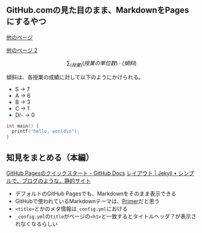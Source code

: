 ## GitHub.comの見た目のまま、MarkdownをPagesにするやつ

[他のページ](other.md)

[他のページ 2](other-2.md)

$$
\sum_{(授業)}(授業の単位数)\cdot(傾斜)
$$

傾斜は、各授業の成績に対して以下のようにかけられる。

* S -> 7
* A -> 6
* B -> 3
* C -> 1
* D/- -> 0

```c
int main() {
  printf("hello, world\n");
}
```

## 知見をまとめる（本編）

[GitHub Pagesのクイックスタート - GitHub Docs](https://docs.github.com/ja/pages/quickstart)
[レイアウト | Jekyll • シンプルで、ブログのような、静的サイト](http://jekyllrb-ja.github.io/docs/layouts/)

- デフォルトのGitHub Pagesでも、Markdownをそのまま表示できる
- GitHubで使われているMarkdownテーマは、[Primer](https://github.com/pages-themes/primer)だと思う
- `<title>`とかのメタ情報は`_config.yml`における
- `_config.yml`の`title`がページの`<h1>`と一致するとタイトルヘッダ？が表示されなくなるらしい
